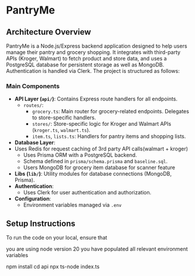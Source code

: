 # PantryMe

## Architecture Overview

PantryMe is a Node.js/Express backend application designed to help users manage their pantry and grocery shopping. It integrates with third-party APIs (Kroger, Walmart) to fetch product and store data, and uses a PostgreSQL database for persistent storage as well as MongoDB. Authentication is handled via Clerk. The project is structured as follows:

### Main Components

- **API Layer (`api/`)**: Contains Express route handlers for all endpoints.
  - `routes/`:
    - `grocery.ts`: Main router for grocery-related endpoints. Delegates to store-specific handlers.
    - `stores/`: Store-specific logic for Kroger and Walmart APIs (`kroger.ts`, `walmart.ts`).
    - `item.ts`, `lists.ts`: Handlers for pantry items and shopping lists.
- **Database Layer**:
- Uses Redis for request caching of 3rd party API calls(walmart + kroger)
  - Uses Prisma ORM with a PostgreSQL backend.
  - Schema defined in `prisma/schema.prisma` and `baseline.sql`.
  - Users MongoDB for grocery item database for scanner feature
- **Libs (`lib/`)**: Utility modules for database connections (MongoDB, Prisma).
- **Authentication**:
  - Uses Clerk for user authentication and authorization.
- **Configuration**:
  - Environment variables managed via `.env`

## Setup Instructions

To run the code on your local, ensure that

you are using node version 20 
you have populated all relevant environment variables

npm install
cd api 
npx ts-node index.ts
